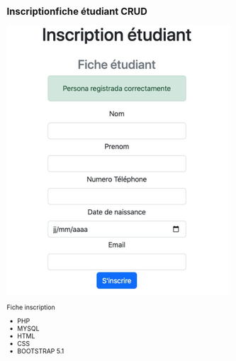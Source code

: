 ## Inscriptionfiche étudiant CRUD

![alt text](https://github.com/rapprou/crud_users/blob/main/img/etudiant.jpeg) 

Fiche inscription

- PHP
- MYSQL
- HTML
- CSS
- BOOTSTRAP 5.1